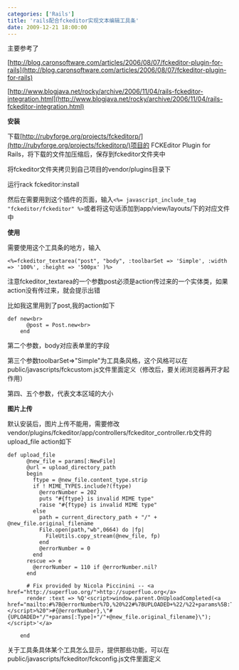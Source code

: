 ```yaml
---
categories: ['Rails']
title: 'rails配合fckeditor实现文本编辑工具条'
date: 2009-12-21 18:00:00
---
```

主要参考了

[http://blog.caronsoftware.com/articles/2006/08/07/fckeditor-plugin-for-rails](http://blog.caronsoftware.com/articles/2006/08/07/fckeditor-plugin-for-rails)

[http://www.blogjava.net/rocky/archive/2006/11/04/rails-fckeditor-integration.html](http://www.blogjava.net/rocky/archive/2006/11/04/rails-fckeditor-integration.html)

**安装**

下载[http://rubyforge.org/projects/fckeditorp/](http://rubyforge.org/projects/fckeditorp/)项目的 FCKEditor Plugin for Rails，将下载的文件加压缩后，保存到fckeditor文件夹中

将fckeditor文件夹拷贝到自己项目的vendor/plugins目录下

运行rack fckeditor:install

然后在需要用到这个插件的页面，输入`<%= javascript_include_tag "fckeditor/fckeditor" %>`或者将这句话添加到app/view/layouts/下的对应文件中

**使用**

需要使用这个工具条的地方，输入

`<%=fckeditor_textarea("post", "body", :toolbarSet => 'Simple', :width => '100%', :height => '500px' )%>`

注意fckeditor_textarea的一个参数post必须是action传过来的一个实体类，如果action没有传过来，就会提示出错

比如我这里用到了post,我的action如下

```
def new<br>
      @post = Post.new<br>
    end
```

第二个参数，body对应表单里的字段

第三个参数toolbarSet=>"Simple"为工具条风格，这个风格可以在public/javascripts/fckcustom.js文件里面定义（修改后，要关闭浏览器再开才起作用）

第四、五个参数，代表文本区域的大小

**图片上传**

默认安装后，图片上传不能用，需要修改vendor/plugins/fckeditor/app/controllers/fckeditor_controller.rb文件的upload_file action如下

```
def upload_file
      @new_file = params[:NewFile]
      @url = upload_directory_path
      begin
        ftype = @new_file.content_type.strip
        if ! MIME_TYPES.include?(ftype)
          @errorNumber = 202
          puts "#{ftype} is invalid MIME type"
          raise "#{ftype} is invalid MIME type"
        else
          path = current_directory_path + "/" + @new_file.original_filename
          File.open(path,"wb",0664) do |fp|
            FileUtils.copy_stream(@new_file, fp)
          end
          @errorNumber = 0
        end
      rescue => e
        @errorNumber = 110 if @errorNumber.nil?
      end
    
      # Fix provided by Nicola Piccinini -- <a href="http://superfluo.org/">http://superfluo.org</a>
      render :text => %Q'<script>window.parent.OnUploadCompleted(<a href="mailto:#%7B@errorNumber%7D,%20%22#%7BUPLOADED+%22/%22+params%5B:Type%5D+%22/%22+@new_file.original_filename%7D%20%22);</script>%20">#{@errorNumber},\"#{UPLOADED+"/"+params[:Type]+"/"+@new_file.original_filename}\");</script>'</a>
    
    end
```

关于工具条具体某个工具怎么显示，提供那些功能，可以在public/javascripts/fckeditor/fckconfig.js文件里面定义
